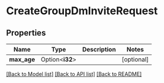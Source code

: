 # CreateGroupDmInviteRequest

## Properties

Name | Type | Description | Notes
------------ | ------------- | ------------- | -------------
**max_age** | Option<**i32**> |  | [optional]

[[Back to Model list]](../README.md#documentation-for-models) [[Back to API list]](../README.md#documentation-for-api-endpoints) [[Back to README]](../README.md)


